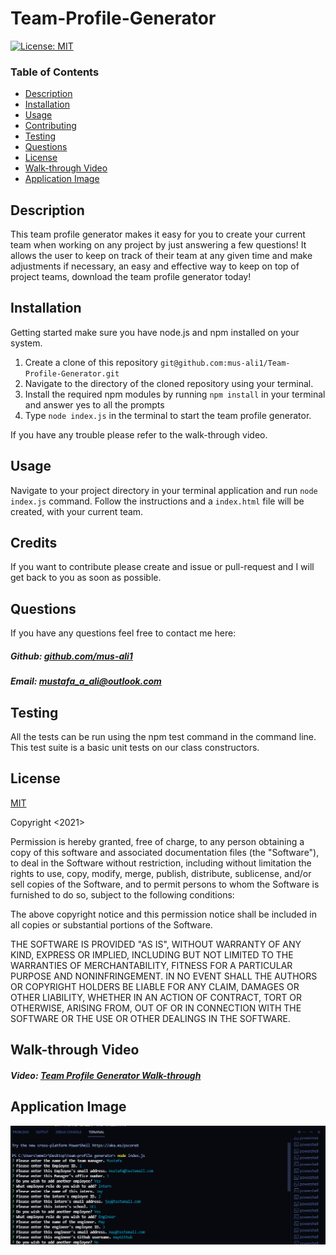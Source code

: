 # Team-Profile-Generator

[![License: MIT](https://img.shields.io/badge/License-MIT-yellow.svg)](https://opensource.org/licenses/MIT)

### Table of Contents

- [Description](#description)
- [Installation](#installation)
- [Usage](#usage)
- [Contributing](#contributing)
- [Testing](#testing)
- [Questions](#questions)
- [License](#license)
- [Walk-through Video](#walk-through-video)
- [Application Image](#application-image)

## Description

This team profile generator makes it easy for you to create your current team when working on any project by just answering a few questions! It allows the user to keep on track of their team at any given time and make adjustments if necessary, an easy and effective way to keep on top of project teams, download the team profile generator today!

## Installation

Getting started make sure you have node.js and npm installed on your system.

1. Create a clone of this repository ``git@github.com:mus-ali1/Team-Profile-Generator.git``
2. Navigate to the directory of the cloned repository using your terminal.
3. Install the required npm modules by running ``npm install`` in your terminal and answer yes to all the prompts
4. Type ``node index.js``  in the terminal to start the team profile generator.

If you have any trouble please refer to the walk-through video.



## Usage

Navigate to your project directory in your terminal application and run ``node index.js`` command. Follow the instructions and a ``index.html`` file will be created, with your current team.



## Credits

If you want to contribute please create and issue or pull-request and I will get back to you as soon as possible.

## Questions

If you have any questions feel free to contact me here:

 ##### Github: [github.com/mus-ali1](https://github.com/mus-ali1)
 

 ##### Email: [mustafa_a_ali@outlook.com](mailto:mustafa_a_ali@outlook.com?subject=[GitHub])

## Testing

All the tests can be run using the npm test command in the command line. This test suite is  a basic unit tests on our class constructors.



## License

[MIT](https://opensource.org/licenses/MIT)

Copyright <2021> <Mustafa Ali>

Permission is hereby granted, free of charge, to any person obtaining a copy of this software and associated documentation files (the "Software"), to deal in the Software without restriction, including without limitation the rights to use, copy, modify, merge, publish, distribute, sublicense, and/or sell copies of the Software, and to permit persons to whom the Software is furnished to do so, subject to the following conditions:

The above copyright notice and this permission notice shall be included in all copies or substantial portions of the Software.

THE SOFTWARE IS PROVIDED "AS IS", WITHOUT WARRANTY OF ANY KIND, EXPRESS OR IMPLIED, INCLUDING BUT NOT LIMITED TO THE WARRANTIES OF MERCHANTABILITY, FITNESS FOR A PARTICULAR PURPOSE AND NONINFRINGEMENT. IN NO EVENT SHALL THE AUTHORS OR COPYRIGHT HOLDERS BE LIABLE FOR ANY CLAIM, DAMAGES OR OTHER LIABILITY, WHETHER IN AN ACTION OF CONTRACT, TORT OR OTHERWISE, ARISING FROM, OUT OF OR IN CONNECTION WITH THE SOFTWARE OR THE USE OR OTHER DEALINGS IN THE SOFTWARE.



## Walk-through Video

##### Video: [Team Profile Generator Walk-through]()


## Application Image

 ![Image of Application](./assets/images/screenshot.png)